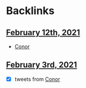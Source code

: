 
# Backlinks
## [February 12th, 2021](<February 12th, 2021.md>)
- [Conor](<Conor.md>)

## [February 3rd, 2021](<February 3rd, 2021.md>)
- [x] tweets from [Conor](<Conor.md>)

